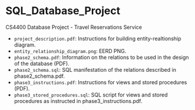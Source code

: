 # SQL_Database_Project
CS4400 Database Project - Travel Reservations Service

- `project_description.pdf`: Instructions for building entity-realtionship diagram. 
- `entity_relationship_diagram.png`: EERD PNG.
- `phase2_schema.pdf`: Information on the relations to be used in the design of the database (PDF).
- `phase2_schema.sql`: SQL manifestation of the relations described in phase2_schema.pdf.
- `phase3_instructions.pdf`: Instructions for views and stored procedures (PDF).
- `phase3_stored_procedures.sql`: SQL script for views and stored procedures as instructed in phase3_instructions.pdf.

